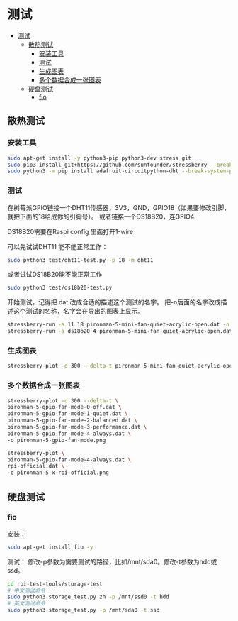 # 测试

- [测试](#测试)
  - [散热测试](#散热测试)
    - [安装工具](#安装工具)
    - [测试](#测试-1)
    - [生成图表](#生成图表)
    - [多个数据合成一张图表](#多个数据合成一张图表)
  - [硬盘测试](#硬盘测试)
    - [fio](#fio)


## 散热测试
### 安装工具

```bash
sudo apt-get install -y python3-pip python3-dev stress git
sudo pip3 install git+https://github.com/sunfounder/stressberry --break-system-packages
sudo python3 -m pip install adafruit-circuitpython-dht --break-system-packages
```

### 测试

在树莓派GPIO链接一个DHT11传感器，3V3，GND，GPIO18（如果要修改引脚，就把下面的18给成你的引脚号）。
或者链接一个DS18B20，连GPIO4.

DS18B20需要在Raspi config 里面打开1-wire

可以先试试DHT11 能不能正常工作：
```bash
sudo python3 test/dht11-test.py -p 18 -m dht11
```

或者试试DS18B20能不能正常工作
```bash
sudo python3 test/ds18b20-test.py
```

开始测试，记得把.dat 改成合适的描述这个测试的名字。
把-n后面的名字改成描述这个测试的名称，名字会在导出的图表上显示。

```bash
stressberry-run -a 11 18 pironman-5-mini-fan-quiet-acrylic-open.dat -n "Pironman 5 Mini Fan Quiet Acrylic Open"
stressberry-run -a ds18b20 4 pironman-5-mini-fan-quiet-acrylic-open.dat -n "Pironman 5 Mini Fan Quiet Acrylic Open"
```

### 生成图表

```bash
stressberry-plot -d 300 --delta-t pironman-5-mini-fan-quiet-acrylic-open.dat -o pironman-5-gpio-fan-mode-0-off.png
``` 

### 多个数据合成一张图表
    
```bash
stressberry-plot -d 300 --delta-t \
pironman-5-gpio-fan-mode-0-off.dat \
pironman-5-gpio-fan-mode-1-quiet.dat \
pironman-5-gpio-fan-mode-2-balanced.dat \
pironman-5-gpio-fan-mode-3-performance.dat \
pironman-5-gpio-fan-mode-4-always.dat \
-o pironman-5-gpio-fan-mode.png

stressberry-plot \
pironman-5-gpio-fan-mode-4-always.dat \
rpi-official.dat \
-o pironman-5-x-rpi-official.png
```


## 硬盘测试

### fio

安装：
```bash
sudo apt-get install fio -y
```

测试：
修改-p参数为需要测试的路径，比如/mnt/sda0。修改-t参数为hdd或ssd。


```bash
cd rpi-test-tools/storage-test
# 中文测试命令
sudo python3 storage_test.py zh -p /mnt/ssd0 -t hdd
# 英文测试命令
sudo python3 storage_test.py -p /mnt/sda0 -t ssd
```
